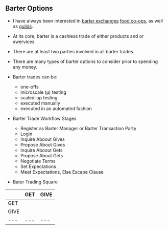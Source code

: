 ## Barter Options

- I have always been interested in [barter exchanges](https://en.wikipedia.org/wiki/Barter) [food co-ops](https://en.wikipedia.org/wiki/Food_cooperative), as well as [guilds](https://en.wikipedia.org/wiki/Guild).

- At its core, barter is a cashless trade of either products and or swervices.

- There are at least two parties involved in all barter trades.

- There are many types of barter options to consider prior to spending any money.


- Barter trades can be:
  - one-offs
  - microscale (µ) testing
  - scaled-up testing
  - executed manually
  - executed in an automated fashion

- Barter Trade Workflow Stages
  - Register as Barter Manager or Barter Transaction Party
  - Login
  - Inquire Aboout Gives
  - Propose About Gives
  - Inquire Aboout Gets
  - Propose About Gets
  - Negotiate Terms
  - Set Expectations
  - Meet Expectations, Else Escape Clause

- Bater Trading Square


|    | GET | GIVE |
|---|---|---|
|  GET  | | |
|  GIVE  | | |
|---|---|---|


